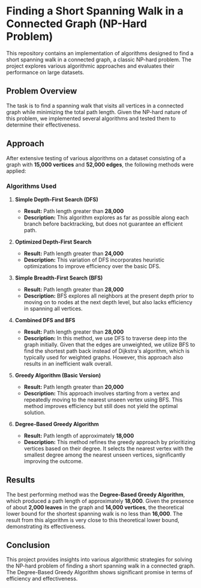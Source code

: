 # Finding a Short Spanning Walk in a Connected Graph (NP-Hard Problem)

This repository contains an implementation of algorithms designed to find a short spanning walk in a connected graph, a classic NP-hard problem. The project explores various algorithmic approaches and evaluates their performance on large datasets.

## Problem Overview

The task is to find a spanning walk that visits all vertices in a connected graph while minimizing the total path length. Given the NP-hard nature of this problem, we implemented several algorithms and tested them to determine their effectiveness.

## Approach

After extensive testing of various algorithms on a dataset consisting of a graph with **15,000 vertices** and **52,000 edges**, the following methods were applied:

### Algorithms Used

1. **Simple Depth-First Search (DFS)**  
   - **Result:** Path length greater than **28,000**  
   - **Description:** This algorithm explores as far as possible along each branch before backtracking, but does not guarantee an efficient path.

2. **Optimized Depth-First Search**  
   - **Result:** Path length greater than **24,000**  
   - **Description:** This variation of DFS incorporates heuristic optimizations to improve efficiency over the basic DFS.

3. **Simple Breadth-First Search (BFS)**  
   - **Result:** Path length greater than **28,000**  
   - **Description:** BFS explores all neighbors at the present depth prior to moving on to nodes at the next depth level, but also lacks efficiency in spanning all vertices.

4. **Combined DFS and BFS**  
   - **Result:** Path length greater than **28,000**  
   - **Description:** In this method, we use DFS to traverse deep into the graph initially. Given that the edges are unweighted, we utilize BFS to find the shortest path back instead of Dijkstra's algorithm, which is typically used for weighted graphs. However, this approach also results in an inefficient walk overall.

5. **Greedy Algorithm (Basic Version)**  
   - **Result:** Path length greater than **20,000**  
   - **Description:** This approach involves starting from a vertex and repeatedly moving to the nearest unseen vertex using BFS. This method improves efficiency but still does not yield the optimal solution.

6. **Degree-Based Greedy Algorithm**  
   - **Result:** Path length of approximately **18,000**  
   - **Description:** This method refines the greedy approach by prioritizing vertices based on their degree. It selects the nearest vertex with the smallest degree among the nearest unseen vertices, significantly improving the outcome.

## Results

The best performing method was the **Degree-Based Greedy Algorithm**, which produced a path length of approximately **18,000**. Given the presence of about **2,000 leaves** in the graph and **14,000 vertices**, the theoretical lower bound for the shortest spanning walk is no less than **16,000**. The result from this algorithm is very close to this theoretical lower bound, demonstrating its effectiveness.

## Conclusion

This project provides insights into various algorithmic strategies for solving the NP-hard problem of finding a short spanning walk in a connected graph. The Degree-Based Greedy Algorithm shows significant promise in terms of efficiency and effectiveness.


